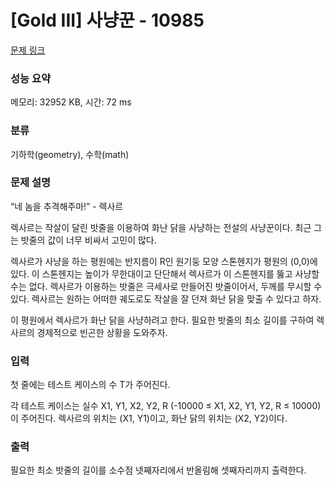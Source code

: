 # [Gold III] 사냥꾼 - 10985 

[문제 링크](https://www.acmicpc.net/problem/10985) 

### 성능 요약

메모리: 32952 KB, 시간: 72 ms

### 분류

기하학(geometry), 수학(math)

### 문제 설명

<p>“네 놈을 추격해주마!” - 렉사르</p>

<p>렉사르는 작살이 달린 밧줄을 이용하여 화난 닭을 사냥하는 전설의 사냥꾼이다. 최근 그는 밧줄의 값이 너무 비싸서 고민이 많다.</p>

<p>렉사르가 사냥을 하는 평원에는 반지름이 R인 원기둥 모양 스톤헨지가 평원의 (0,0)에 있다. 이 스톤헨지는 높이가 무한대이고 단단해서 렉사르가 이 스톤헨지를 뚫고 사냥할 수는 없다. 렉사르가 이용하는 밧줄은 극세사로 만들어진 밧줄이어서, 두께를 무시할 수 있다. 렉사르는 원하는 어떠한 궤도로도 작살을 잘 던져 화난 닭을 맞출 수 있다고 하자.</p>

<p>이 평원에서 렉사르가 화난 닭을 사냥하려고 한다. 필요한 밧줄의 최소 길이를 구하여 렉사르의 경제적으로 빈곤한 상황을 도와주자. </p>

### 입력 

 <p>첫 줄에는 테스트 케이스의 수 T가 주어진다.</p>

<p>각 테스트 케이스는 실수 X1, Y1, X2, Y2, R (-10000 ≤ X1, X2, Y1, Y2, R ≤ 10000)이 주어진다. 렉사르의 위치는 (X1, Y1)이고, 화난 닭의 위치는 (X2, Y2)이다. </p>

### 출력 

 <p>필요한 최소 밧줄의 길이를 소수점 넷째자리에서 반올림해 셋째자리까지 출력한다.</p>

